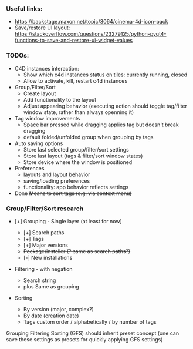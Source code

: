### Useful links:
* https://backstage.maxon.net/topic/3064/cinema-4d-icon-pack
* Save/restore UI layout: https://stackoverflow.com/questions/23279125/python-pyqt4-functions-to-save-and-restore-ui-widget-values

### TODOs:
* C4D instances interaction:
	* Show which c4d instances status on tiles: currently running, closed
	* Allow to activate, kill, restart c4d instances
* Group/Filter/Sort
	* Create layout
	* Add functionality to the layout
	* Adjust appearing behavior (executing action should toggle tag/filter window state, rather than always openning it)
* Tag window improvements
	* Space bar pressed while dragging applies tag but doesn't break dragging
	* default folded/unfolded group when grouping by tags
* Auto saving options
	* Store last selected group/filter/sort settings
	* Store last layout (tags & filter/sort window states)
	* Store device where the window is positioned
* Preferences
	* layouts and layout behavior
	* saving/loading preferences
	* functionality: app behavior reflects settings
* Done ~~Means to sort tags (e.g. via context menu)~~

### Group/Filter/Sort research
* [+] Grouping - Single layer (at least for now)
	* [+] Search paths
	* [+] Tags
	* [+] Major versions
	* ~~Package/installer (? same as search paths?)~~
	* [-] New installations

* Filtering - with negation
	* Search string
	* plus Same as grouping

* Sorting
	* By version (major, complex?)
	* By date (creation date)
	* Tags custom order / alphabetically / by number of tags

Grouping Filtering Sorting (GFS) should inherit preset concept (one can save these settings as presets for quickly applying GFS settings)